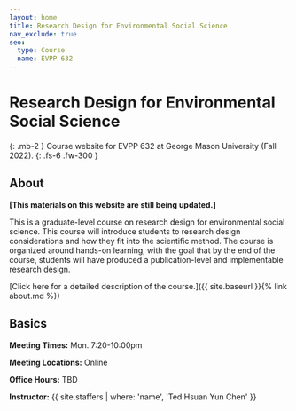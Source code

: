 ```yaml
---
layout: home
title: Research Design for Environmental Social Science
nav_exclude: true
seo:
  type: Course
  name: EVPP 632
---
```


# Research Design for Environmental Social Science
{: .mb-2 }
Course website for EVPP 632 at George Mason University (Fall 2022).
{: .fs-6 .fw-300 }

## About

**[This materials on this website are still being updated.]**

This is a graduate-level course on research design for environmental social science. This course will introduce students to research design considerations and how they fit into the scientific method. The course is organized around hands-on learning, with the goal that by the end of the course, students will have produced a publication-level and implementable research design.



[Click here for a detailed description of the course.]({{ site.baseurl }}{% link about.md %})

## Basics

**Meeting Times:** Mon. 7:20-10:00pm

**Meeting Locations:** Online

**Office Hours:** TBD

**Instructor:**
{{ site.staffers | where: 'name', 'Ted Hsuan Yun Chen' }}
